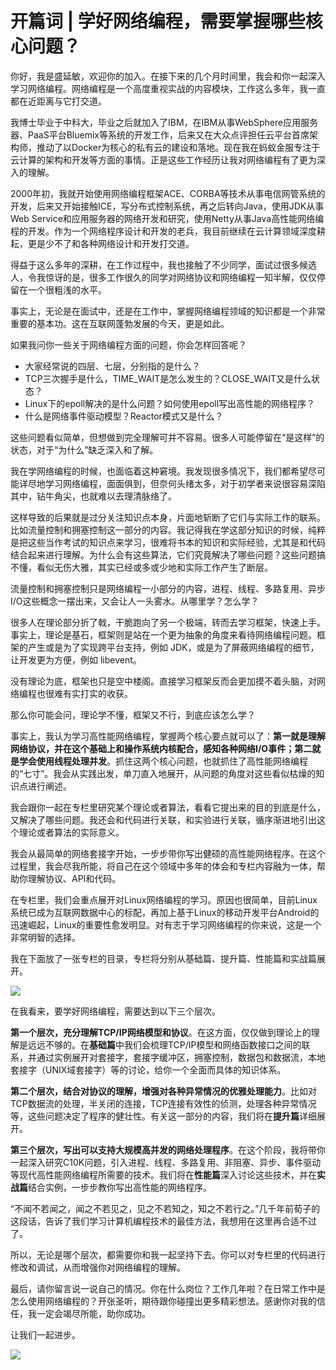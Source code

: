 # 开篇词 \| 学好网络编程，需要掌握哪些核心问题？

你好，我是盛延敏，欢迎你的加入。在接下来的几个月时间里，我会和你一起深入学习网络编程。网络编程是一个高度重视实战的内容模块，工作这么多年，我一直都在近距离与它打交道。

我博士毕业于中科大，毕业之后就加入了IBM，在IBM从事WebSphere应用服务器、PaaS平台Bluemix等系统的开发工作，后来又在大众点评担任云平台首席架构师，推动了以Docker为核心的私有云的建设和落地。现在我在蚂蚁金服专注于云计算的架构和开发等方面的事情。正是这些工作经历让我对网络编程有了更为深入的理解。

2000年初，我就开始使用网络编程框架ACE、CORBA等技术从事电信网管系统的开发，后来又开始接触ICE，写分布式控制系统，再之后转向Java，使用JDK从事Web Service和应用服务器的网络开发和研究，使用Netty从事Java高性能网络编程的开发。作为一个网络程序设计和开发的老兵，我目前继续在云计算领域深度耕耘，更是少不了和各种网络设计和开发打交道。

得益于这么多年的深耕，在工作过程中，我也接触了不少同学，面试过很多候选人，令我惊讶的是，很多工作很久的同学对网络协议和网络编程一知半解，仅仅停留在一个很粗浅的水平。

<!-- [[[read_end]]] -->

事实上，无论是在面试中，还是在工作中，掌握网络编程领域的知识都是一个非常重要的基本功。这在互联网蓬勃发展的今天，更是如此。

如果我问你一些关于网络编程方面的问题，你会怎样回答呢？

- 大家经常说的四层、七层，分别指的是什么？
- TCP三次握手是什么，TIME\_WAIT是怎么发生的？CLOSE\_WAIT又是什么状态？
- Linux下的epoll解决的是什么问题？如何使用epoll写出高性能的网络程序？
- 什么是网络事件驱动模型？Reactor模式又是什么？

<!-- -->

这些问题看似简单，但想做到完全理解可并不容易。很多人可能停留在“是这样”的状态，对于“为什么”缺乏深入和了解。

我在学网络编程的时候，也面临着这种窘境。我发现很多情况下，我们都希望尽可能详尽地学习网络编程，面面俱到，但奈何头绪太多，对于初学者来说很容易深陷其中，钻牛角尖，也就难以去理清脉络了。

这样导致的后果就是过分关注知识点本身，片面地斩断了它们与实际工作的联系。比如流量控制和拥塞控制这一部分的内容。我记得我在学这部分知识的时候，纯粹是把这些当作考试的知识点来学习，很难将书本的知识和实际经验，尤其是和代码结合起来进行理解。为什么会有这些算法，它们究竟解决了哪些问题？这些问题搞不懂，看似无伤大雅，其实已经或多或少地和实际工作产生了断层。

流量控制和拥塞控制只是网络编程一小部分的内容，进程、线程、多路复用、异步I/O这些概念一摆出来，又会让人一头雾水。从哪里学？怎么学？

很多人在理论部分折了戟，干脆跑向了另一个极端，转而去学习框架，快速上手。事实上，理论是基石，框架则是站在一个更为抽象的角度来看待网络编程问题。框架的产生或是为了实现跨平台支持，例如 JDK，或是为了屏蔽网络编程的细节，让开发更为方便，例如 libevent。

没有理论为底，框架也只是空中楼阁。直接学习框架反而会更加摸不着头脑，对网络编程也很难有实打实的收获。

那么你可能会问，理论学不懂，框架又不行，到底应该怎么学？

事实上，我认为学习高性能网络编程，掌握两个核心要点就可以了：**第一就是理解网络协议，并在这个基础上和操作系统内核配合，感知各种网络I/O事件；第二就是学会使用线程处理并发**。抓住这两个核心问题，也就抓住了高性能网络编程的“七寸”。我会从实践出发，单刀直入地展开，从问题的角度对这些看似枯燥的知识点进行阐述。

我会跟你一起在专栏里研究某个理论或者算法，看看它提出来的目的到底是什么，又解决了哪些问题。我还会和代码进行关联，和实验进行关联，循序渐进地引出这个理论或者算法的实际意义。

我会从最简单的网络套接字开始，一步步带你写出健硕的高性能网络程序。在这个过程里，我会尽我所能，将自己在这个领域中多年的体会和专栏内容融为一体，帮助你理解协议、API和代码。

在专栏里，我们会重点展开对Linux网络编程的学习。原因也很简单，目前Linux系统已成为互联网数据中心的标配，再加上基于Linux的移动开发平台Android的迅速崛起，Linux的重要性愈发明显。对有志于学习网络编程的你来说，这是一个非常明智的选择。

我在下面放了一张专栏的目录，专栏将分别从基础篇、提升篇、性能篇和实战篇展开。

![](<https://static001.geekbang.org/resource/image/d9/b4/d9868ff93c308befe7bb3f06cfc828b4.jpg>)

在我看来，要学好网络编程，需要达到以下三个层次。

**第一个层次，充分理解TCP/IP网络模型和协议**。在这方面，仅仅做到理论上的理解是远远不够的。在**基础篇**中我们会梳理TCP/IP模型和网络函数接口之间的联系，并通过实例展开对套接字，套接字缓冲区，拥塞控制，数据包和数据流，本地套接字（UNIX域套接字）等的讨论，给你一个全面而具体的知识体系。

**第二个层次，结合对协议的理解，增强对各种异常情况的优雅处理能力**。比如对TCP数据流的处理，半关闭的连接，TCP连接有效性的侦测，处理各种异常情况等，这些问题决定了程序的健壮性。有关这一部分的内容，我们将在**提升篇**详细展开。

**第三个层次，写出可以支持大规模高并发的网络处理程序**。在这个阶段，我将带你一起深入研究C10K问题，引入进程、线程、多路复用、非阻塞、异步、事件驱动等现代高性能网络编程所需要的技术。我们将在**性能篇**深入讨论这些技术，并在**实战篇**结合实例，一步步教你写出高性能的网络程序。

“不闻不若闻之，闻之不若见之，见之不若知之，知之不若行之。”几千年前荀子的这段话，告诉了我们学习计算机编程技术的最佳方法，我想用在这里再合适不过了。

所以，无论是哪个层次，都需要你和我一起坚持下去。你可以对专栏里的代码进行修改和调试，从而增强你对网络编程的理解。

最后，请你留言说一说自己的情况。你在什么岗位？工作几年啦？在日常工作中是怎么使用网络编程的？开张圣听，期待跟你碰撞出更多精彩想法。感谢你对我的信任，我一定会竭尽所能，助你成功。

让我们一起进步。

![](<https://static001.geekbang.org/resource/image/bf/25/bfc96ae0d8f839919b9d9866cfb8b025.jpg>)

